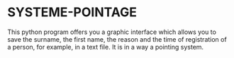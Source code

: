 # SYSTEME-POINTAGE
This python program offers you a graphic interface which allows you to save the surname, the first name, the reason and the time of registration of a person, for example, in a text file. It is in a way a pointing system.
